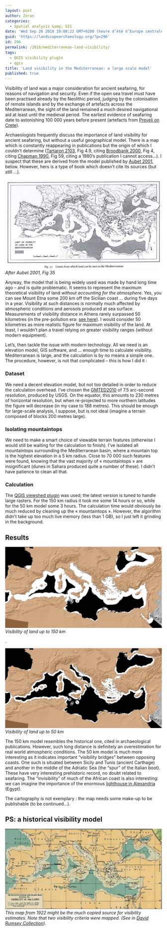 ```yaml
---
layout: post
author: Zoran
categories:
  - Spatial analysis &amp; GIS
date: 'Wed Sep 26 2018 19:08:22 GMT+0200 (heure d’été d’Europe centrale)'
guid: 'https://landscapearchaeology.org/?p=296'
id: 296
permalink: /2018/mediterranean-land-visibility/
tags:
  - QGIS visibility plugin
  - qgis
title: 'Land visibility in the Mediterranean: a large scale model'
published: true
---
```


Visibility of land was a major consideration for ancient seafaring, for reasons of navigation and security. Even if the open sea travel must have been practised already by the Neolithic period, judging by the colonisation of remote islands and by the exchange of artefacts across the Mediterranean, the sight of the land remained a much desired navigational aid at least until the medieval period. The earliest evidence of seafaring date to astonishing 100 000 years before present (artefacts from <a href="https://www.peabody.harvard.edu/files/17_Ruunels_et.al_start.pdf">Preveli on Crete</a>).

Archaeologists frequently discuss the importance of land visibility for ancient seafaring, but without a useful geographical model. There is a map which is constantly reappearing in publications but the origin of which I couldn’t determine (<a href="https://books.google.fr/books?id=sZbqAAAAQBAJ">Tartaron 2103</a>, Fig 4.9, citing <a href="https://books.google.fr/books?id=qbYiW13TJ6UC">Broodbank 2000</a>, Fig 4, citing <a href="https://books.google.fr/books?id=yD49AAAAIAAJ">Chapman 1990</a>, Fig 59, citing a 1980’s publication I cannot access…). I suspect that these are derived from the model published by <a href="https://books.google.fr/books?id=B7SLWT2vpNcC">Aubet 2001</a>, below. However, hers is a type of book which doesn’t cite its sources (but still …).

![](/wp/wp-content/uploads/2018/09/Aubet-Phoenicians-Land-visibility.jpg)
*After Aubet 2001, Fig 35*

Anyway, the model that is being widely used was made by hand long time ago – and is quite problematic. It seems to represent the maximum theoretical visibility of land <em>without accounting for the atmosphere</em>. Yes, you can see Mount Etna some 200 km off the Sicilian coast … during five days in a year. Visibility at such distances is normally much affected by atmospheric conditions and aerosols produced at sea surface. Measurements of visibility distance in Athens rarely surpassed 50 kilometres (in the pre-pollution era: <a href="https://www.researchgate.net/publication/308039259_Long-term_visibility_variation_in_Athens_1931-2013_A_proxy_for_local_and_regional_atmospheric_aerosol_loads">see here</a>). I would consider 50 kilometres as more realistic figure for maximum visibility of the land. At least, I wouldn’t plan a travel relying on greater visibility ranges (without modern equipment).

Let’s, then tackle the issue with modern technology. All we need is an elevation model, GIS software, and … enough time to calculate visibility. Mediterranean is large, and the calculation is by no means a simple one. The procedure, however, is not that complicated – this is how I did it :

<h3>Dataset</h3>

We need a decent elevation model, but not too detailed in order to reduce the calculation overhead. I’ve chosen the <a href="https://www.usgs.gov/land-resources/eros/coastal-changes-and-impacts/gmted2010">GMTED2010</a> of 7.5 arc-second resolution, produced by USGS. On the equator, this amounts to 230 metres of horizontal resolution, but when re-projected to more northern latitudes the figure will decrease (in my case to 188 metres). This should be enough for large-scale analysis, I suppose, but is not ideal (imagine a terrain composed of blocks 200 metres large).

<h3>Isolating mountaintops</h3>

We need to make a smart choice of viewable terrain features (otherwise I would still be waiting for the calculation to finish). I’ve isolated all mountaintops surrounding the Mediterranean basin, where a mountain top is the highest elevation in a 5 km radius. Close to 70 000 such features were found, knowing that the vast majority of « mountaintops » are insignificant (dunes in Sahara produced quite a number of these). I didn’t have patience to clean all that.

<h3>Calculation</h3>

The <a href="http://www.zoran-cuckovic.from.hr/QGIS-visibility-analysis/">QGIS viewshed plugin</a> was used; the latest version is tuned to handle large rasters. For the 150 km radius it took me some 14 hours or so, while for the 50 km model some 3 hours. The calculation time would obviously be much reduced by cleaning up the « mountaintops ». However, the algorithm didn’t take up too much live memory (less than 1 GB), so I just left it grinding in the background.

<h2>Results</h2>

[![](/wp/wp-content/uploads/2018/09/Model-150-km.jpg)](/wp/wp-content/uploads/2018/09/Model-150-km.jpg)
*Visibility of land up to 150 km*

.

[![](/wp/wp-content/uploads/2018/09/Model-50-km.jpg)](/wp/wp-content/uploads/2018/09/Model-50-km.jpg)
*Visibility of land up to 50 km*


The 150 km model resembles the historical one, cited in archaeological publications. However, such long distance is definitely an overestimation for real world atmospheric conditions. The 50 km model is much more interesting as it indicates important “visibility bridges” between opposing coasts. One such is situated between Sicily and Tunis (ancient Carthage) and another in the middle of the Adriatic Sea (the “spur” of the Italian boot). These have very interesting prehistoric record, no doubt related to seafaring.  The “invisibility” of much of the African coast is also interesting: we can imagine the importance of the enormous <a href="https://www.ancient.eu/Lighthouse_of_Alexandria/">lighthouse in Alexandria</a> (Egypt).

The cartography is not exemplary : the map needs some make-up to be publishable (to be continued...).

## PS: a historical visibility model

![](/wp/wp-content/uploads/2018/09/mediterranean-visibility-1922.jpg)
*This map from 1922 might be the much copied source for visibility estimates. Note that two visibility criteria were mapped. (See in [David Rumsey Collection](https://www.davidrumsey.com/luna/servlet/s/4g9tr7)).*

